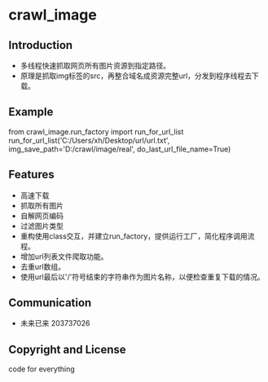 # crawl_image

## Introduction
- 多线程快速抓取网页所有图片资源到指定路径。
- 原理是抓取img标签的src，再整合域名成资源完整url，分发到程序线程去下载。

## Example

from crawl_image.run_factory import run_for_url_list
run_for_url_list('C:/Users/xh/Desktop/url/url.txt', img_save_path='D:/crawl/image/real', do_last_url_file_name=True)

## Features
- 高速下载
- 抓取所有图片
- 自解网页编码
- 过滤图片类型
- 重构使用class交互，并建立run_factory，提供运行工厂，简化程序调用流程。
- 增加url列表文件爬取功能。
- 去重url数组。
- 使用url最后以'/'符号结束的字符串作为图片名称，以便检查重复下载的情况。

## Communication
- 未来已来 203737026

## Copyright and License
code for everything
